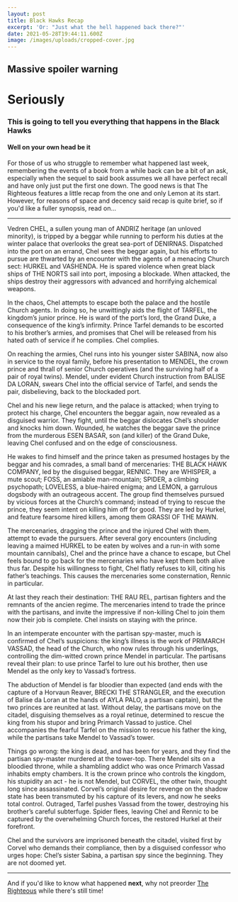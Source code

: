 ```yaml
---
layout: post
title: Black Hawks Recap
excerpt: 'Or: "Just what the hell happened back there?"'
date: 2021-05-28T19:44:11.600Z
image: /images/uploads/cropped-cover.jpg
---
```

## Massive spoiler warning
# Seriously
### This is going to tell you everything that happens in the Black Hawks
#### Well on your own head be it

For those of us who struggle to remember what happened last week, remembering the events of a book from a while back can be a bit of an ask, especially when the sequel to said book assumes we all have perfect recall and have only just put the first one down. The good news is that The Righteous features a little recap from the one and only Lemon at its start. However, for reasons of space and decency said recap is quite brief, so if you'd like a fuller synopsis, read on...

---

Vedren CHEL, a sullen young man of ANDRIZ heritage (an unloved minority), is tripped by a beggar while running to perform his duties at the winter palace that overlooks the great sea-port of DENIRNAS. Dispatched into the port on an errand, Chel sees the beggar again, but his efforts to pursue are thwarted by an encounter with the agents of a menacing Church sect: HURKEL and VASHENDA. He is spared violence when great black ships of THE NORTS sail into port, imposing a blockade. When attacked, the ships destroy their aggressors with advanced and horrifying alchemical weapons.

In the chaos, Chel attempts to escape both the palace and the hostile Church agents. In doing so, he unwittingly aids the flight of TARFEL, the kingdom’s junior prince. He is ward of the port’s lord, the Grand Duke, a consequence of the king’s infirmity. Prince Tarfel demands to be escorted to his brother’s armies, and promises that Chel will be released from his hated oath of service if he complies. Chel complies.


On reaching the armies, Chel runs into his younger sister SABINA, now also in service to the royal family, before his presentation to MENDEL, the crown prince and thrall of senior Church operatives (and the surviving half of a pair of royal twins). Mendel, under evident Church instruction from BALISE DA LORAN, swears Chel into the official service of Tarfel, and sends the pair, disbelieving, back to the blockaded port.


Chel and his new liege return, and the palace is attacked; when trying to protect his charge, Chel encounters the beggar again, now revealed as a disguised warrior. They fight, until the beggar dislocates Chel’s shoulder and knocks him down. Wounded, he watches the beggar save the prince from the murderous ESEN BASAR, son (and killer) of the Grand Duke, leaving Chel confused and on the edge of consciousness.


He wakes to find himself and the prince taken as presumed hostages by the beggar and his comrades, a small band of mercenaries: THE BLACK HAWK COMPANY, led by the disguised beggar, RENNIC. They are WHISPER, a mute scout; FOSS, an amiable man-mountain; SPIDER, a climbing psychopath; LOVELESS, a blue-haired enigma; and LEMON, a garrulous dogsbody with an outrageous accent. The group find themselves pursued by vicious forces at the Church’s command; instead of trying to rescue the prince, they seem intent on killing him off for good. They are led by Hurkel, and feature fearsome hired killers, among them GRASSI OF THE MAWN.


The mercenaries, dragging the prince and the injured Chel with them, attempt to evade the pursuers. After several gory encounters (including leaving a maimed HURKEL to be eaten by wolves and a run-in with some mountain cannibals), Chel and the prince have a chance to escape, but Chel feels bound to go back for the mercenaries who have kept them both alive thus far. Despite his willingness to fight, Chel flatly refuses to kill, citing his father’s teachings. This causes the mercenaries some consternation, Rennic in particular.


At last they reach their destination: THE RAU REL, partisan fighters and the remnants of the ancien regime. The mercenaries intend to trade the prince with the partisans, and invite the impressive if non-killing Chel to join them now their job is complete. Chel insists on staying with the prince.


In an intemperate encounter with the partisan spy-master, much is confirmed of Chel’s suspicions: the king’s illness is the work of PRIMARCH VASSAD, the head of the Church, who now rules through his underlings, controlling the dim-witted crown prince Mendel in particular. The partisans reveal their plan: to use prince Tarfel to lure out his brother, then use Mendel as the only key to Vassad’s fortress.


The abduction of Mendel is far bloodier than expected (and ends with the capture of a Horvaun Reaver, BRECKI THE STRANGLER, and the execution of Balise da Loran at the hands of AYLA PALO, a partisan captain), but the two princes are reunited at last. Without delay, the partisans move on the citadel, disguising themselves as a royal retinue, determined to rescue the king from his stupor and bring Primarch Vassad to justice. Chel accompanies the fearful Tarfel on the mission to rescue his father the king, while the partisans take Mendel to Vassad’s tower.


Things go wrong: the king is dead, and has been for years, and they find the partisan spy-master murdered at the tower-top. There Mendel sits on a bloodied throne, while a shambling addict who was once Primarch Vassad inhabits empty chambers. It is the crown prince who controls the kingdom, his stupidity an act - he is not Mendel, but CORVEL, the other twin, thought long since assassinated. Corvel’s original desire for revenge on the shadow state has been transmuted by his capture of its levers, and now he seeks total control. Outraged, Tarfel pushes Vassad from the tower, destroying his brother’s careful subterfuge. Spider flees, leaving Chel and Rennic to be captured by the overwhelming Church forces, the restored Hurkel at their forefront.


Chel and the survivors are imprisoned beneath the citadel, visited first by Corvel who demands their compliance, then by a disguised confessor who urges hope: Chel’s sister Sabina, a partisan spy since the beginning. They are not doomed yet.



---

And if you'd like to know what happened __next__, why not preorder [The Righteous](/books) while there's still time!
